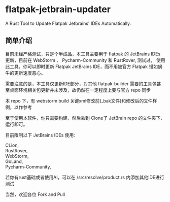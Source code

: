 # flatpak-jetbrain-updater
A Rust Tool to Update Flatpak Jetbrains' IDEs Automatically.

## 简单介绍

目前未经严格测试，只是个半成品，本工具主要用于 flatpak 的 JetBrains IDEs 更新，目前在 WebStorm 、 Pycharm-Community 和 RustRover, 测试过， 使用此工具，你可以即时更新 Flatpak JetBrains IDE，而不用被官方 Flatpak 慢如蜗牛的更新速度恶心。  

需要注意的是，本工具仅更新IDE部分，对其他 flatpak-builder 需要的工具包甚至桌面环境相关包更新并未涉及，故仍然在一定程度上要与官方 repo 同步  

本 repo 下，有 webstorm build 关键xml修改前(_bak文件)和修改后的文件样例，以作参考  

至于使用本软件，你只需要构建，然后丢到 Clone了 JetBrain repo 的文件夹下，运行即可。  

目前限制以下 JetBrains IDEs 使用:  

CLion,  
RustRover,  
WebStorm,  
GoLand,  
Pycharm-Community,  

若你有rust基础或者使用AI，可以在 /src/resolve/product.rs 内添加其他IDE进行测试  

当然，欢迎各位 Fork and Pull  